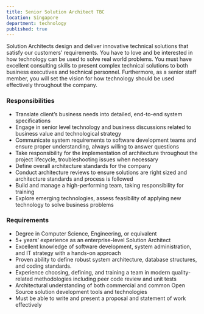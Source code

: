 ```yaml
---
title: Senior Solution Architect TBC
location: Singapore
department: technology
published: true
---
```

Solution Architects design and deliver innovative technical solutions that satisfy our customers’ requirements. You have to love and be interested in how technology can be used to solve real world problems. You must have excellent consulting skills to present complex technical solutions to both business executives and technical personnel. Furthermore, as a senior staff member, you will set the vision for how technology should be used effectively throughout the company.

### Responsibilities

- Translate client’s business needs into detailed, end-to-end system specifications
- Engage in senior level technology and business discussions related to business value and technological strategy
- Communicate system requirements to software development teams and ensure proper understanding, always willing to answer questions
- Take responsibility for the implementation of architecture throughout the project lifecycle, troubleshooting issues when necessary
- Define overall architecture standards for the company
- Conduct architecture reviews to ensure solutions are right sized and architecture standards and process is followed
- Build and manage a high-performing team, taking responsibility for training
- Explore emerging technologies, assess feasibility of applying new technology to solve business problems

### Requirements

- Degree in Computer Science, Engineering, or equivalent
- 5+ years’ experience as an enterprise-level Solution Architect
- Excellent knowledge of software development, system administration, and IT strategy with a hands-on approach
- Proven ability to define robust system architecture, database structures, and coding standards.
- Experience choosing, defining, and training a team in modern quality-related methodologies including peer code review and unit tests
- Architectural understanding of both commercial and common Open Source solution development tools and technologies
- Must be able to write and present a proposal and statement of work effectively